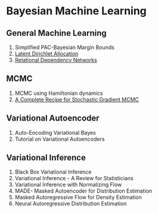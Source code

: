 # Bayesian Machine Learning

## General Machine Learning

1. Simplified PAC-Bayesian Margin Bounds
2. [Latent Dirichlet Allocation](../notes/LDA.html)
3. [Relational Dependency Networks](../notes/RDN.html)


## MCMC

1. MCMC using Hamiltonian dynamics
2. [A Complete Recipe for Stochastic Gradient MCMC](../notes/SGMCMC.html)

## Variational Autoencoder

1. Auto-Encoding Variational Bayes
2. Tutorial on Variational Autoencoders

## Variational Inference

1. Black Box Variational Inference
2. Variational Inference - A Review for Statisticians
3. Variational Inference with Normalizing Flow
4. MADE- Masked Autoencoder for Distribution Estimation
5. Masked Autoregressive Flow for Density Estimation
6. Neural Autoregressive Distribution Estimation

